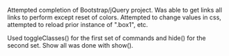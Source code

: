 Attempted  completion of Bootstrap/jQuery project.  Was able to get links all links to perform except reset of colors.  Attempted to change values in css, attempted to reload prior instance of ".box1", etc.  

Used toggleClasses() for the first set of commands and hide() for the second set.  Show all was done with show().